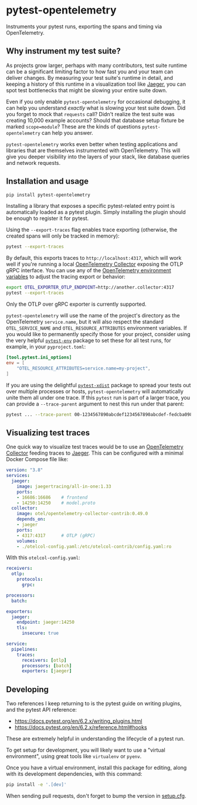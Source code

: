 # pytest-opentelemetry

Instruments your pytest runs, exporting the spans and timing via OpenTelemetry.

## Why instrument my test suite?

As projects grow larger, perhaps with many contributors, test suite runtime can be
a significant limiting factor to how fast you and your team can deliver changes.  By
measuring your test suite's runtime in detail, and keeping a history of this runtime
in a visualization tool like [Jaeger](https://jaegertracing.io), you can spot 
test bottlenecks that might be slowing your entire suite down.

Even if you only enable `pytest-opentelemetry` for occasional debugging, it can help
you understand _exactly_ what is slowing your test suite down.  Did you forget to mock
that `requests` call?  Didn't realize the test suite was creating 10,000 example 
accounts?  Should that database setup fixture be marked `scope=module`? These are 
the kinds of questions `pytest-opentelemetry` can help you answer.

`pytest-opentelemetry` works even better when testing applications and libraries that 
are themselves instrumented with OpenTelemetry.  This will give you deeper visibility 
into the layers of your stack, like database queries and network requests.

## Installation and usage

```bash
pip install pytest-opentelemetry
```

Installing a library that exposes a specific pytest-related entry point is automatically
loaded as a pytest plugin.  Simply installing the plugin should be enough to register
it for pytest.

Using the `--export-traces` flag enables trace exporting (otherwise, the created spans
will only be tracked in memory):

```bash
pytest --export-traces
```

By default, this exports traces to `http://localhost:4317`, which will work well if
you're running a local [OpenTelemetry
Collector](https://opentelemetry.io/docs/collector/) exposing the OTLP gRPC interface.
You can use any of the [OpenTelemetry environment
variables](https://opentelemetry-python.readthedocs.io/en/latest/sdk/environment_variables.html)
to adjust the tracing export or behavior:

```bash
export OTEL_EXPORTER_OTLP_ENDPOINT=http://another.collector:4317
pytest --export-traces
```

Only the OTLP over gRPC exporter is currently supported.

`pytest-opentelemetry` will use the name of the project's directory as the OpenTelemetry
`service.name`, but it will also respect the standard `OTEL_SERVICE_NAME` and 
`OTEL_RESOURCE_ATTRIBUTES` environment variables.  If you would like to permanently
specify those for your project, consider using the very helpful 
[`pytest-env`](https://pypi.org/project/pytest-env/) package to set these for all test
runs, for example, in your `pyproject.toml`:

```toml
[tool.pytest.ini_options]
env = [
    "OTEL_RESOURCE_ATTRIBUTES=service.name=my-project",
]
```

If you are using the delightful [`pytest-xdist`](https://pypi.org/project/pytest-xdist/)
package to spread your tests out over multiple processes or hosts,
`pytest-opentelemetry` will automatically unite them all under one trace.  If this
`pytest` run is part of a larger trace, you can provide a `--trace-parent` argument to
nest this run under that parent:

```bash
pytest ... --trace-parent 00-1234567890abcdef1234567890abcdef-fedcba0987654321-01
```

## Visualizing test traces

One quick way to visualize test traces would be to use an [OpenTelemetry
Collector](https://opentelemetry.io/docs/collector/) feeding traces to
[Jaeger](https://jaegertracing.io).  This can be configured with a minimal Docker
Compose file like:

```yaml
version: "3.8"
services:
  jaeger:
    image: jaegertracing/all-in-one:1.33
    ports:
    - 16686:16686    # frontend
    - 14250:14250    # model.proto
  collector:
    image: otel/opentelemetry-collector-contrib:0.49.0
    depends_on:
    - jaeger
    ports:
    - 4317:4317      # OTLP (gRPC)
    volumes:
    - ./otelcol-config.yaml:/etc/otelcol-contrib/config.yaml:ro
```

With this `otelcol-config.yaml`:

```yaml
receivers:
  otlp:
    protocols:
      grpc:

processors:
  batch:

exporters:
  jaeger:
    endpoint: jaeger:14250
    tls:
      insecure: true

service:
  pipelines:
    traces:
      receivers: [otlp]
      processors: [batch]
      exporters: [jaeger]
```

## Developing

Two references I keep returning to is the pytest guide on writing plugins, and the
pytest API reference:

* https://docs.pytest.org/en/6.2.x/writing_plugins.html
* https://docs.pytest.org/en/6.2.x/reference.html#hooks

These are extremely helpful in understanding the lifecycle of a pytest run.

To get setup for development, you will likely want to use a "virtual environment", using
great tools like `virtualenv` or `pyenv`.

Once you have a virtual environment, install this package for editing, along with its
development dependencies, with this command:

```bash
pip install -e '.[dev]'
```

When sending pull requests, don't forget to bump the version in
[setup.cfg](./setup.cfg).

